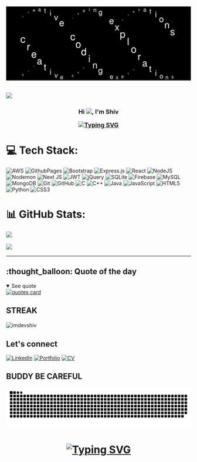 ![coding gif](https://github.com/imdevshiv/imdevshiv/blob/main/coding%20exploration.gif)
##
[![](https://visitcount.itsvg.in/api?id=imdevshiv&icon=10&color=0)](https://visitcount.itsvg.in)
<h3 align="center">
<p>Hi <img src="https://media.giphy.com/media/hvRJCLFzcasrR4ia7z/giphy.gif" width="28">, I'm Shiv</p>
 <a href="https://git.io/typing-svg"><img src="https://readme-typing-svg.demolab.com?font=Poppins&pause=1000&color=00C647&center=true&width=435&height=100&lines=MASTER+IN+COMPUTER+APPLICATION+STUDENT;CRAVING+FOR+LEARNING" alt="Typing SVG" /></a>
</h3>



# 💻 Tech Stack:
![AWS](https://img.shields.io/badge/AWS-%23FF9900.svg?style=for-the-badge&logo=amazon-aws&logoColor=white) ![GithubPages](https://img.shields.io/badge/github%20pages-121013?style=for-the-badge&logo=github&logoColor=white) ![Bootstrap](https://img.shields.io/badge/bootstrap-%238511FA.svg?style=for-the-badge&logo=bootstrap&logoColor=white) ![Express.js](https://img.shields.io/badge/express.js-%23404d59.svg?style=for-the-badge&logo=express&logoColor=%2361DAFB) ![React](https://img.shields.io/badge/react-%2320232a.svg?style=for-the-badge&logo=react&logoColor=%2361DAFB) ![NodeJS](https://img.shields.io/badge/node.js-6DA55F?style=for-the-badge&logo=node.js&logoColor=white) ![Nodemon](https://img.shields.io/badge/NODEMON-%23323330.svg?style=for-the-badge&logo=nodemon&logoColor=%BBDEAD) ![Next JS](https://img.shields.io/badge/Next-black?style=for-the-badge&logo=next.js&logoColor=white) ![JWT](https://img.shields.io/badge/JWT-black?style=for-the-badge&logo=JSON%20web%20tokens) ![jQuery](https://img.shields.io/badge/jquery-%230769AD.svg?style=for-the-badge&logo=jquery&logoColor=white) ![SQLite](https://img.shields.io/badge/sqlite-%2307405e.svg?style=for-the-badge&logo=sqlite&logoColor=white) ![Firebase](https://img.shields.io/badge/firebase-a08021?style=for-the-badge&logo=firebase&logoColor=ffcd34) ![MySQL](https://img.shields.io/badge/mysql-4479A1.svg?style=for-the-badge&logo=mysql&logoColor=white) ![MongoDB](https://img.shields.io/badge/MongoDB-%234ea94b.svg?style=for-the-badge&logo=mongodb&logoColor=white) ![Git](https://img.shields.io/badge/git-%23F05033.svg?style=for-the-badge&logo=git&logoColor=white) ![GitHub](https://img.shields.io/badge/github-%23121011.svg?style=for-the-badge&logo=github&logoColor=white) ![C](https://img.shields.io/badge/c-%2300599C.svg?style=for-the-badge&logo=c&logoColor=white) ![C++](https://img.shields.io/badge/c++-%2300599C.svg?style=for-the-badge&logo=c%2B%2B&logoColor=white) ![Java](https://img.shields.io/badge/java-%23ED8B00.svg?style=for-the-badge&logo=openjdk&logoColor=white) ![JavaScript](https://img.shields.io/badge/javascript-%23323330.svg?style=for-the-badge&logo=javascript&logoColor=%23F7DF1E) ![HTML5](https://img.shields.io/badge/html5-%23E34F26.svg?style=for-the-badge&logo=html5&logoColor=white) ![Python](https://img.shields.io/badge/python-3670A0?style=for-the-badge&logo=python&logoColor=ffdd54) ![CSS3](https://img.shields.io/badge/css3-%231572B6.svg?style=for-the-badge&logo=css3&logoColor=white)


# 📊 GitHub Stats:
![](https://github-readme-stats.vercel.app/api?username=imdevshiv&theme=dark&hide_border=false&include_all_commits=false&count_private=false) 

![](https://github-readme-stats.vercel.app/api/top-langs/?username=imdevshiv&theme=dark&hide_border=false&include_all_commits=false&count_private=false&layout=compact)

---


<h2>:thought_balloon: Quote of the day</h2>
<details open>
<summary>See quote</summary>
    <a href="https://github.com/piyushsuthar/github-readme-quotes">
        <img src="https://quotes-github-readme.vercel.app/api?type=horizontal&theme=tokyonight" alt="quotes card">
    </a>
</details>

## STREAK

<p><img align="center" src="https://github-readme-streak-stats.herokuapp.com/?user=imdevshiv&theme=dark" alt="imdevshiv" /></p>

## Let's connect

[![LinkedIn](https://img.shields.io/badge/LinkedIn-blue?logo=linkedin&logoColor=white)](https://www.linkedin.com/in/shiv54)
[![Portfolio](https://img.shields.io/badge/Portfolio-yellow?logo=google-chrome&logoColor=white)]([https://your-portfolio-link.com](https://imdevshiv.github.io/Portfolio/))
[![CV](https://img.shields.io/badge/CV-brightgreen?logo=adobe-acrobat-reader&logoColor=white)](https://imdevshiv.github.io/Portfolio/assets/Shiv_CV.pdf)

## BUDDY BE CAREFUL
<picture>
  <source media="(prefers-color-scheme: dark)" srcset="https://raw.githubusercontent.com/imdevshiv/imdevshiv/output/github-contribution-grid-snake-dark.svg">
  <source media="(prefers-color-scheme: light)" srcset="https://raw.githubusercontent.com/imdevshiv/imdevshiv/output/github-contribution-grid-snake.svg">
  <img alt="github contribution grid snake animation" src="https://raw.githubusercontent.com/imdevshiv/imdevshiv/output/github-contribution-grid-snake.svg">
</picture>

##
<h1 align="center">
       <a href="https://git.io/typing-svg"><img src="https://readme-typing-svg.demolab.com?font=Fira+Code&size=30&pause=1000&color=F75ABF&center=true&vCenter=true&width=435&height=100&lines=THANK+YOU" alt="Typing SVG" /></a>

</h1>




